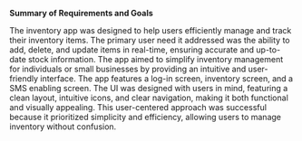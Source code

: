 **Summary of Requirements and Goals**

The inventory app was designed to help users efficiently manage and track their inventory items. The
primary user need it addressed was the ability to add, delete, and update items in real-time, ensuring
accurate and up-to-date stock information. The app aimed to simplify inventory management for
individuals or small businesses by providing an intuitive and user-friendly interface. The app features a log-in screen, inventory screen, and a SMS enabling screen.
The UI was designed with users in mind, featuring a clean layout, intuitive icons, and clear navigation, making it both functional and visually appealing. This user-centered approach was successful because it prioritized simplicity and efficiency, allowing users to manage inventory without confusion.
